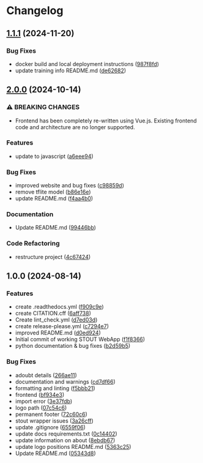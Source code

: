 # Changelog

## [1.1.1](https://github.com/Kohulan/STOUT_WebApp/compare/v1.1.0...v1.1.1) (2024-11-20)


### Bug Fixes

* docker build and local deployment instructions ([987f8fd](https://github.com/Kohulan/STOUT_WebApp/commit/987f8fdf479037ef8a1fd9342da0b702dbed9c5c))
* update training info README.md ([de62682](https://github.com/Kohulan/STOUT_WebApp/commit/de62682ee49dccabce676830a177cde1b5d1daf8))

## [2.0.0](https://github.com/Kohulan/STOUT_WebApp/compare/v1.0.0...v2.0.0) (2024-10-14)


### ⚠ BREAKING CHANGES

* Frontend has been completely re-written using Vue.js. Existing frontend code and architecture are no longer supported.

### Features

* update to javascript ([a6eee94](https://github.com/Kohulan/STOUT_WebApp/commit/a6eee94182a1f2cdd49b37abcf53a8ad342df6df))


### Bug Fixes

* improved website and bug fixes ([c98859d](https://github.com/Kohulan/STOUT_WebApp/commit/c98859dacd80a8944c737bfe9819ccdf052465e2))
* remove tflite model ([b86e16e](https://github.com/Kohulan/STOUT_WebApp/commit/b86e16ec7a66dd520a49a90a260d064035a403e1))
* update README.md ([f4aa4b0](https://github.com/Kohulan/STOUT_WebApp/commit/f4aa4b092e5d07e0348177a57fad7a5a5202cfd9))


### Documentation

* Update README.md ([99446bb](https://github.com/Kohulan/STOUT_WebApp/commit/99446bb05281009af80af683a985e97c6c78fefb))


### Code Refactoring

* restructure project ([4c67424](https://github.com/Kohulan/STOUT_WebApp/commit/4c67424c30c1f9a6bab0bfc47336e8f00d3d89e3))

## 1.0.0 (2024-08-14)


### Features

* create .readthedocs.yml ([f909c9e](https://github.com/Kohulan/STOUT_WebApp/commit/f909c9e85fe2ae49ae60569b5e9e9c081036c4c6))
* create CITATION.cff ([6aff738](https://github.com/Kohulan/STOUT_WebApp/commit/6aff738aa8e2244001c912b6d328a4847881f819))
* Create lint_check.yml ([d7ed03d](https://github.com/Kohulan/STOUT_WebApp/commit/d7ed03d63667feb96732d83d5ad1f99d77376049))
* create release-please.yml ([c7294e7](https://github.com/Kohulan/STOUT_WebApp/commit/c7294e74cc1ae69aa3efa4fbdb0ed42a9cb42cdc))
* improved README.md ([d0ed924](https://github.com/Kohulan/STOUT_WebApp/commit/d0ed924d99b0216c51289c536f213ee8570fb6c4))
* Initial commit of working STOUT WebApp ([f1f8366](https://github.com/Kohulan/STOUT_WebApp/commit/f1f8366fb9f7e0c8dcc5aad9aec3ed67373a8e22))
* python documentation & bug fixes ([b2d59b5](https://github.com/Kohulan/STOUT_WebApp/commit/b2d59b506579c542a9f9af8c385e203a26b1a31b))


### Bug Fixes

* adoubt details ([266ae11](https://github.com/Kohulan/STOUT_WebApp/commit/266ae114003306da2e82eaead3671a21ba4fa6c8))
* documentation and warnings ([cd7df66](https://github.com/Kohulan/STOUT_WebApp/commit/cd7df66242881cbe3d66a62609a1bbec4175e5a4))
* formatting and linting ([f5bbb21](https://github.com/Kohulan/STOUT_WebApp/commit/f5bbb2119b58de6ae97450750d64069319bca0a7))
* frontend ([bf934e3](https://github.com/Kohulan/STOUT_WebApp/commit/bf934e30e1bc6b4e0e9421e2b4898562356ba8dd))
* import error ([3e37fdb](https://github.com/Kohulan/STOUT_WebApp/commit/3e37fdb016b32d5d0c9478518333e6c237302c52))
* logo path ([07c54c6](https://github.com/Kohulan/STOUT_WebApp/commit/07c54c65367d434c5d4da56d8c667fe5db950e57))
* permanent footer ([72c60c6](https://github.com/Kohulan/STOUT_WebApp/commit/72c60c62ef9232e61c83e9b9747aa76cc5796d28))
* stout wrapper issues ([3a26cff](https://github.com/Kohulan/STOUT_WebApp/commit/3a26cff7f3eec111b46add8f736192f14a0b5338))
* update .gitignore ([6559f06](https://github.com/Kohulan/STOUT_WebApp/commit/6559f06d7990526fbb12339b0b450c3a3f0e8477))
* update docs requirements.txt ([0c14402](https://github.com/Kohulan/STOUT_WebApp/commit/0c14402204ca50c9e9cd3f0edb0c1e80d67a2451))
* update information on about ([8ebdb67](https://github.com/Kohulan/STOUT_WebApp/commit/8ebdb6771dd6da30d510f3ea1101365de718d17f))
* update logo positions README.md ([5363c25](https://github.com/Kohulan/STOUT_WebApp/commit/5363c2557eaab082712b6f0bf9c7efb8495e5e62))
* Update README.md ([05343d8](https://github.com/Kohulan/STOUT_WebApp/commit/05343d8d58a42f1c6c4288a0c62e40c573497602))
